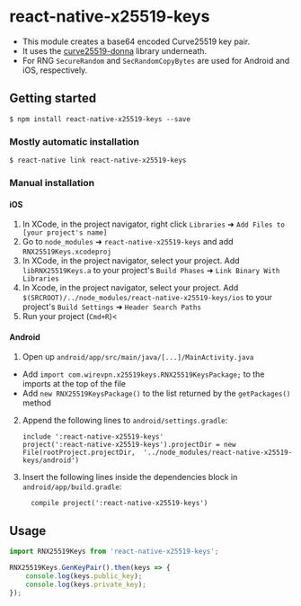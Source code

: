 
# react-native-x25519-keys

- This module creates a base64 encoded Curve25519 key pair.
- It uses the [curve25519-donna](https://github.com/agl/curve25519-donna) library underneath.
- For RNG `SecureRandom` and `SecRandomCopyBytes` are used for Android and iOS, respectively.

## Getting started

`$ npm install react-native-x25519-keys --save`

### Mostly automatic installation

`$ react-native link react-native-x25519-keys`

### Manual installation


#### iOS

1. In XCode, in the project navigator, right click `Libraries` ➜ `Add Files to [your project's name]`
2. Go to `node_modules` ➜ `react-native-x25519-keys` and add `RNX25519Keys.xcodeproj`
3. In XCode, in the project navigator, select your project. Add `libRNX25519Keys.a` to your project's `Build Phases` ➜ `Link Binary With Libraries`
4. In Xcode, in the project navigator, select your project. Add `$(SRCROOT)/../node_modules/react-native-x25519-keys/ios` to your project's `Build Settings` ➜ `Header Search Paths`
5. Run your project (`Cmd+R`)<

#### Android

1. Open up `android/app/src/main/java/[...]/MainActivity.java`
  - Add `import com.wirevpn.x25519keys.RNX25519KeysPackage;` to the imports at the top of the file
  - Add `new RNX25519KeysPackage()` to the list returned by the `getPackages()` method
2. Append the following lines to `android/settings.gradle`:
  	```
  	include ':react-native-x25519-keys'
  	project(':react-native-x25519-keys').projectDir = new File(rootProject.projectDir, 	'../node_modules/react-native-x25519-keys/android')
  	```
3. Insert the following lines inside the dependencies block in `android/app/build.gradle`:
  	```
      compile project(':react-native-x25519-keys')
  	```


## Usage
```javascript
import RNX25519Keys from 'react-native-x25519-keys';

RNX25519Keys.GenKeyPair().then(keys => {
    console.log(keys.public_key);
    console.log(keys.private_key);
});
```

